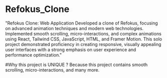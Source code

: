 # Refokus_Clone
 "Refokus Clone: Web Application  Developed a clone of Refokus, focusing on advanced animation techniques and modern web technologies. Implemented smooth scrolling, micro-interactions, and complex animations using React, Tailwind CSS, JavaScript, HTML, and Framer Motion. This solo project demonstrated proficiency in creating responsive, visually appealing user interfaces with a strong emphasis on user experience and performance optimization."

#Why this project is UNIQUE ?
Because this project contains smooth scrolling, micro-interactions, and many more.
